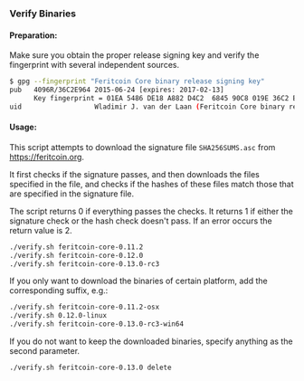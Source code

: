 ### Verify Binaries

#### Preparation:

Make sure you obtain the proper release signing key and verify the fingerprint with several independent sources.

```sh
$ gpg --fingerprint "Feritcoin Core binary release signing key"
pub   4096R/36C2E964 2015-06-24 [expires: 2017-02-13]
      Key fingerprint = 01EA 5486 DE18 A882 D4C2  6845 90C8 019E 36C2 E964
uid                  Wladimir J. van der Laan (Feritcoin Core binary release signing key) <laanwj@gmail.com>
```

#### Usage:

This script attempts to download the signature file `SHA256SUMS.asc` from https://feritcoin.org.

It first checks if the signature passes, and then downloads the files specified in the file, and checks if the hashes of these files match those that are specified in the signature file.

The script returns 0 if everything passes the checks. It returns 1 if either the signature check or the hash check doesn't pass. If an error occurs the return value is 2.


```sh
./verify.sh feritcoin-core-0.11.2
./verify.sh feritcoin-core-0.12.0
./verify.sh feritcoin-core-0.13.0-rc3
```

If you only want to download the binaries of certain platform, add the corresponding suffix, e.g.:

```sh
./verify.sh feritcoin-core-0.11.2-osx
./verify.sh 0.12.0-linux
./verify.sh feritcoin-core-0.13.0-rc3-win64
```

If you do not want to keep the downloaded binaries, specify anything as the second parameter.

```sh
./verify.sh feritcoin-core-0.13.0 delete
```
